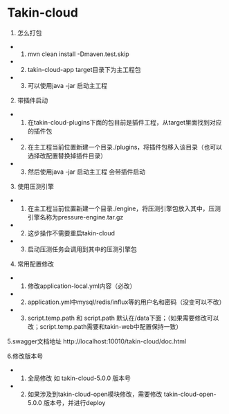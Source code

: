 # Takin-cloud

1. 怎么打包
- 1. mvn clean install -Dmaven.test.skip
- 2. takin-cloud-app target目录下为主工程包
- 3. 可以使用java -jar 启动主工程

2. 带插件启动
- 1. 在takin-cloud-plugins下面的包目前是插件工程，从target里面找到对应的插件包
- 2. 在主工程当前位置新建一个目录./plugins，将插件包移入该目录（也可以选择改配置替换掉插件目录）
- 3. 然后使用java -jar 启动主工程 会带插件启动

   

3. 使用压测引擎
- 1. 在主工程当前位置新建一个目录./engine，将压测引擎包放入其中，压测引擎名称为pressure-engine.tar.gz
- 2. 这步操作不需要重启takin-cloud
- 3. 启动压测任务会调用到其中的压测引擎包

4. 常用配置修改
- 1. 修改application-local.yml内容（必改）
- 2. application.yml中mysql/redis/influx等的用户名和密码（没变可以不改）
- 3. script.temp.path 和 script.path 默认在/data下面；（如果需要修改可以改；script.temp.path需要和takin-web中配置保持一致）

5.swagger文档地址
http://localhost:10010/takin-cloud/doc.html

6.修改版本号
- 1. 全局修改 如 takin-cloud-5.0.0 版本号
- 2. 如果涉及到takin-cloud-open模块修改，需要修改 takin-cloud-open-5.0.0 版本号，并进行deploy
